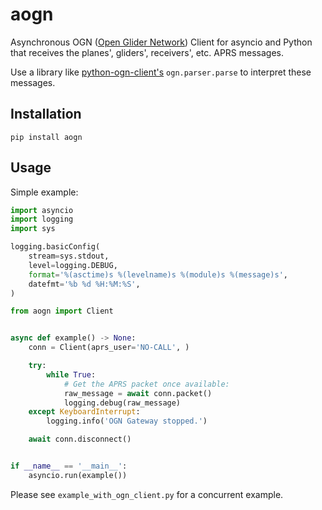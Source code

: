 # aogn

Asynchronous OGN ([Open Glider Network](http://wiki.glidernet.org/)) Client for asyncio and Python that receives the 
planes', gliders', receivers', etc. APRS messages.

Use a library like [python-ogn-client's](https://github.com/glidernet/python-ogn-client) `ogn.parser.parse` to interpret these messages.


## Installation

```
pip install aogn
```

## Usage

Simple example:

```python
import asyncio
import logging
import sys

logging.basicConfig(
    stream=sys.stdout,
    level=logging.DEBUG,
    format='%(asctime)s %(levelname)s %(module)s %(message)s',
    datefmt='%b %d %H:%M:%S',
)

from aogn import Client


async def example() -> None:
    conn = Client(aprs_user='NO-CALL', )

    try:
        while True:
            # Get the APRS packet once available:
            raw_message = await conn.packet()
            logging.debug(raw_message)
    except KeyboardInterrupt:
        logging.info('OGN Gateway stopped.')

    await conn.disconnect()


if __name__ == '__main__':
    asyncio.run(example())

```

Please see `example_with_ogn_client.py` for a concurrent example.
